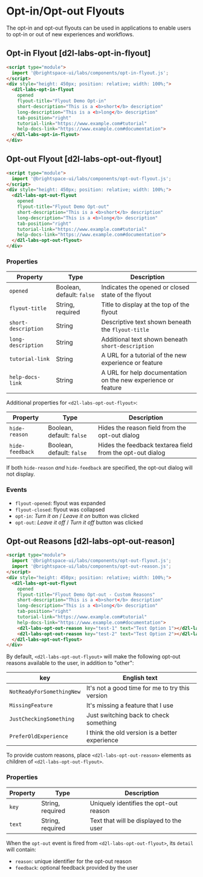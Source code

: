 # Opt-in/Opt-out Flyouts

The opt-in and opt-out flyouts can be used in applications to enable users to opt-in or out of new experiences and workflows.

## Opt-in Flyout [d2l-labs-opt-in-flyout]

<!-- docs: demo code -->
```html
<script type="module">
  import '@brightspace-ui/labs/components/opt-in-flyout.js';
</script>
<div style="height: 450px; position: relative; width: 100%;">
  <d2l-labs-opt-in-flyout
    opened
    flyout-title="Flyout Demo Opt-in"
    short-description="This is a <b>short</b> description"
    long-description="This is a <b>long</b> description"
    tab-position="right"
    tutorial-link="https://www.example.com#tutorial"
    help-docs-link="https://www.example.com#documentation">
  </d2l-labs-opt-in-flyout>
</div>
```

## Opt-out Flyout [d2l-labs-opt-out-flyout]

<!-- docs: demo code -->
```html
<script type="module">
  import '@brightspace-ui/labs/components/opt-out-flyout.js';
</script>
<div style="height: 450px; position: relative; width: 100%;">
  <d2l-labs-opt-out-flyout
    opened
    flyout-title="Flyout Demo Opt-out"
    short-description="This is a <b>short</b> description"
    long-description="This is a <b>long</b> description"
    tab-position="right"
    tutorial-link="https://www.example.com#tutorial"
    help-docs-link="https://www.example.com#documentation">
  </d2l-labs-opt-out-flyout>
</div>
```

<!-- docs: start hidden content -->
### Properties

| Property | Type | Description |
|---|---|---|
| `opened` | Boolean, default: `false` | Indicates the opened or closed state of the flyout |
| `flyout-title` | String, required | Title to display at the top of the flyout |
| `short-description` | String |Descriptive text shown beneath the `flyout-title` |
| `long-description` | String | Additional text shown beneath `short-description` |
| `tutorial-link` | String | A URL for a tutorial of the new experience or feature |
| `help-docs-link` | String | A URL for help documentation on the new experience or feature |

Additional properties for `<d2l-labs-opt-out-flyout>`:

| Property | Type | Description |
|---|---|---|
| `hide-reason` | Boolean, default: `false` | Hides the reason field from the opt-out dialog |
| `hide-feedback` | Boolean, default: `false` | Hides the feedback textarea field from the opt-out dialog |

If both `hide-reason` _and_ `hide-feedback` are specified, the opt-out dialog will not display.

### Events
* `flyout-opened`: flyout was expanded
* `flyout-closed`: flyout was collapsed
* `opt-in`: *Turn it on* / *Leave it on* button was clicked
* `opt-out`: *Leave it off* / *Turn it off* button was clicked
<!-- docs: end hidden content -->

## Opt-out Reasons [d2l-labs-opt-out-reason]

<!-- docs: demo code -->
```html
<script type="module">
  import '@brightspace-ui/labs/components/opt-out-flyout.js';
  import '@brightspace-ui/labs/components/opt-out-reason.js';
</script>
<div style="height: 450px; position: relative; width: 100%;">
  <d2l-labs-opt-out-flyout
    opened
    flyout-title="Flyout Demo Opt-out - Custom Reasons"
    short-description="This is a <b>short</b> description"
    long-description="This is a <b>long</b> description"
    tab-position="right"
    tutorial-link="https://www.example.com#tutorial"
    help-docs-link="https://www.example.com#documentation">
    <d2l-labs-opt-out-reason key="test-1" text="Test Option 1"></d2l-labs-opt-out-reason>
    <d2l-labs-opt-out-reason key="test-2" text="Test Option 2"></d2l-labs-opt-out-reason>
  </d2l-labs-opt-out-flyout>
</div>
```

By default, `<d2l-labs-opt-out-flyout>` will make the following opt-out reasons available to the user, in addition to "other":

| key | English text |
| ----------------------- | ----------------------------------------------- |
| `NotReadyForSomethingNew` | It's not a good time for me to try this version |
| `MissingFeature` | It's missing a feature that I use |
| `JustCheckingSomething` | Just switching back to check something |
| `PreferOldExperience` | I think the old version is a better experience |

To provide custom reasons, place `<d2l-labs-opt-out-reason>` elements as children of `<d2l-labs-opt-out-flyout>`.

<!-- docs: start hidden content -->
### Properties

| Property | Type | Description |
|---|---|---|
| `key` | String, required | Uniquely identifies the opt-out reason |
| `text` | String, required | Text that will be displayed to the user |

When the `opt-out` event is fired from `<d2l-labs-opt-out-flyout>`, its `detail` will contain:

* `reason`: unique identifier for the opt-out reason
* `feedback`: optional feedback provided by the user

<!-- docs: end hidden content -->

